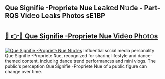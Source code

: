## Que Signifie -Propriete Nue Le𝚊k𝚎d N𝚞𝚍e - Part-RQS Vid𝚎o Le𝚊ks Photos sE1BP

# <h2><a href="http://fb4jifi.evod.top/?m=Que+Signifie+-Propriete+Nue">🔗 👉🔴 Que Signifie -Propriete Nue Vid𝚎o Ph𝚘t𝚘s</a></h2>

[![Que Signifie -Propriete Nue N𝚞d𝚎s](https://i.imgur.com/8V9OHl7.gif)](http://fb4jifi.evod.top/?m=Que+Signifie+-Propriete+Nue)
Influential social media personality Que Signifie -Propriete Nue, recognized for sharing lifestyle and dance-themed content, including dance trend performances and mini vlogs. The public's perception Que Signifie -Propriete Nue of a public figure can change over time. 
